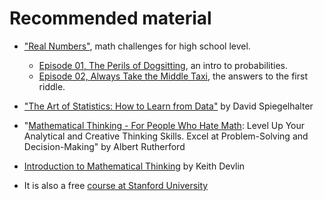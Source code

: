 # Recommended material

+ ["Real Numbers"](https://www.youtube.com/playlist?list=PLCiAikFFaMJqKqVO8BZ3rJKRU8K_AFknx), math challenges for high school level.
  + [Episode 01, The Perils of Dogsitting](https://www.youtube.com/watch?v=GEPPT8SY6BI), an intro to probabilities.
  + [Episode 02, Always Take the Middle Taxi](https://www.youtube.com/watch?v=a870ZiGehwc), the answers to the first riddle.

+ ["The Art of Statistics: How to Learn from Data"](https://www.basicbooks.com/titles/david-spiegelhalter/the-art-of-statistics/9781541618527/) by David Spiegelhalter

+ "[Mathematical Thinking - For People Who Hate Math](https://www.goodreads.com/book/show/59901649-mathematical-thinking---for-people-who-hate-math): Level Up Your Analytical and Creative Thinking Skills. Excel at Problem-Solving and Decision-Making" by Albert Rutherford

+ [Introduction to Mathematical Thinking](https://www.goodreads.com/book/show/16010552-introduction-to-mathematical-thinking) by Keith Devlin
+ It is also a free [course at Stanford University](https://online.stanford.edu/courses/hstar-y0001-introduction-mathematical-thinking)
